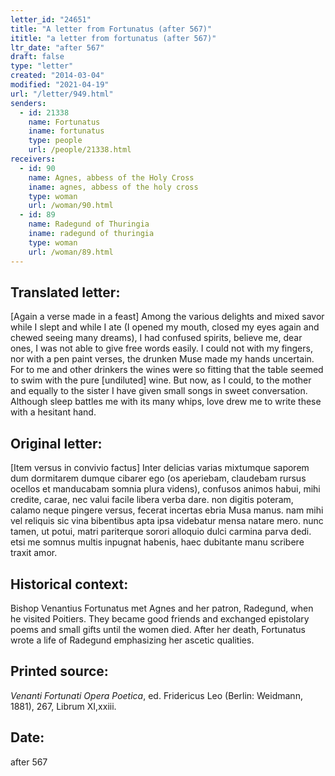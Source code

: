 ```yaml
---
letter_id: "24651"
title: "A letter from Fortunatus (after 567)"
ititle: "a letter from fortunatus (after 567)"
ltr_date: "after 567"
draft: false
type: "letter"
created: "2014-03-04"
modified: "2021-04-19"
url: "/letter/949.html"
senders:
  - id: 21338
    name: Fortunatus
    iname: fortunatus
    type: people
    url: /people/21338.html
receivers:
  - id: 90
    name: Agnes, abbess of the Holy Cross
    iname: agnes, abbess of the holy cross
    type: woman
    url: /woman/90.html
  - id: 89
    name: Radegund of Thuringia
    iname: radegund of thuringia
    type: woman
    url: /woman/89.html
---
```

<h2> Translated letter:</h2>[Again a verse made in a feast] 
Among the various delights and mixed savor
while I slept and while I ate
(I opened my mouth, closed my eyes again
and chewed seeing many dreams),
I had confused spirits, believe me, dear ones,
I was not able to give free words easily.
I could not with my fingers, nor with a pen paint verses,
the drunken Muse made my hands uncertain.
For to me and other drinkers the wines were so fitting
that the table seemed to swim with the pure [undiluted] wine.
But now, as I could, to the mother and equally to the sister
I have given small songs in sweet conversation.
Although sleep battles me with its many whips,
love drew me to write these with a hesitant hand.
<h2 class="mt-4"> Original letter:</h2>[Item versus in convivio factus] 
Inter delicias varias mixtumque saporem
dum dormitarem dumque cibarer ego
(os aperiebam, claudebam rursus ocellos
et manducabam somnia plura videns),
confusos animos habui, mihi credite, carae,
nec valui facile libera verba dare.
non digitis poteram, calamo neque pingere versus,
fecerat incertas ebria Musa manus.
nam mihi vel reliquis sic vina bibentibus apta
ipsa videbatur mensa natare mero.
nunc tamen, ut potui, matri pariterque sorori
alloquio dulci carmina parva dedi.
etsi me somnus multis inpugnat habenis,
haec dubitante manu scribere traxit amor.
<h2 class="mt-4"> Historical context:</h2>Bishop Venantius Fortunatus met Agnes and her patron, Radegund, when he visited Poitiers. They became good friends and exchanged epistolary poems and small gifts until the women died. After her death, Fortunatus wrote a life of Radegund emphasizing her ascetic qualities.
<h2 class="mt-4"> Printed source:</h2><p><em>Venanti Fortunati Opera Poetica</em>, ed. Fridericus Leo (Berlin: Weidmann, 1881), 267, Librum XI,xxiii.</p><h2 class="mt-4"> Date:</h2>after 567